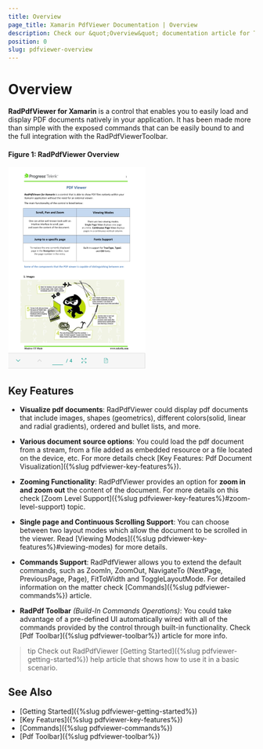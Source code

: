 ```yaml
---
title: Overview
page_title: Xamarin PdfViewer Documentation | Overview
description: Check our &quot;Overview&quot; documentation article for Telerik PdfViewer for Xamarin control.
position: 0
slug: pdfviewer-overview
---
```


# Overview

**RadPdfViewer for Xamarin** is a control that enables you to easily load and display PDF documents natively in your application. It has been made more than simple with the exposed commands that can be easily bound to and the full integration with the RadPdfViewerToolbar.

#### Figure 1: RadPdfViewer Overview

![PdfViewer Overview](images/pdfviewer-overview.png "PdfViewer Overview")

## Key Features

* **Visualize pdf documents**: RadPdfViewer could display pdf documents that include images, shapes (geometrics), different colors(solid, linear and radial gradients), ordered and bullet lists, and more. 

* **Various document source options**: You could load the pdf document from a stream, from a file added as embedded resource or a file located on the device, etc. For more details check [Key Features: Pdf Document Visualization]({%slug pdfviewer-key-features%}).

* **Zooming Functionality**: RadPdfViewer provides an option for **zoom in and zoom out** the content of the document. For more details on this check [Zoom Level Support]({%slug pdfviewer-key-features%}#zoom-level-support) topic.

* **Single page and Continuous Scrolling Support**: You can choose between two layout modes which allow the document to be scrolled in the viewer. Read [Viewing Modes]({%slug pdfviewer-key-features%}#viewing-modes) for more details.

* **Commands Support**: RadPdfViewer allows you to extend the default commands, such as ZoomIn, ZoomOut, NavigateTo (NextPage, PreviousPage, Page), FitToWidth and ToggleLayoutMode. For detailed information on the matter check [Commands]({%slug pdfviewer-commands%}) article. 

* **RadPdf Toolbar** *(Build-In Commands Operations)*: You could take advantage of a pre-defined UI automatically wired with all of the commands provided by the control through built-in functionality. Check [Pdf Toolbar]({%slug pdfviewer-toolbar%}) article for more info.

>tip Check out RadPdfViewer [Getting Started]({%slug pdfviewer-getting-started%}) help article that shows how to use it in a basic scenario.

## See Also

- [Getting Started]({%slug pdfviewer-getting-started%})
- [Key Features]({%slug pdfviewer-key-features%})
- [Commands]({%slug pdfviewer-commands%})
- [Pdf Toolbar]({%slug pdfviewer-toolbar%})
